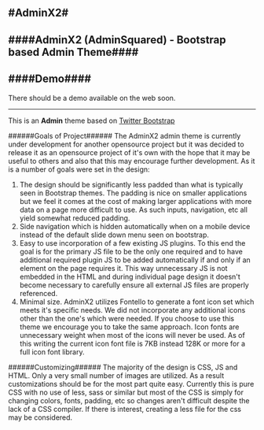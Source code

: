 #AdminX2#
----------

####AdminX2 (AdminSquared) - Bootstrap based Admin Theme####
----------

####Demo####
----------
There should be a demo available on the web soon.

----------

This is an **Admin** theme based on <a href="http://www.getbootstrap.com">Twitter Bootstrap</a>



######Goals of Project######
The AdminX2 admin theme is currently under development for another opensource project but it was decided to release it as an opensource project of it's own with the hope that it may be useful to others and also that this may encourage further development. As it is a number of goals were set in the design:

1. The design should be significantly less padded than what is typically seen in Bootstrap themes. The padding is nice on smaller applications but we feel it comes at the cost of making larger applications with more data on a page more difficult to use. As such inputs, navigation, etc all yield somewhat reduced padding.
2. Side navigation which is hidden automatically when on a mobile device instead of the default slide down menu seen on bootstrap.
3.  Easy to use incorporation of a few existing JS plugins. To this end the goal is for the primary JS file to be the only one required and to have additional required plugin JS to be added automatically if and only if an element on the page requires it. This way unnecessary JS is not embedded in the HTML and during individual page design it doesn't become necessary to carefully ensure all external JS files are properly referenced.  
4.  Minimal size. AdminX2 utilizes Fontello to generate a font icon set which meets it's specific needs. We did not incorporate any additional icons other than the one's which were needed. If you choose to use this theme we encourage you to take the same approach. Icon fonts are unnecessary weight when most of the icons will never be used. As of this writing the current icon font file is 7KB instead 128K or more for a full icon font library.

######Customizing######
The majority of the design is CSS, JS and HTML. Only a very small number of images are utilized. As a result customizations should be for the most part quite easy. Currently this is pure CSS with no use of less, sass or similar but most of the CSS is simply for changing colors, fonts, padding, etc so changes aren't difficult despite the lack of a CSS compiler. If there is interest, creating a less file for the css may be considered.

